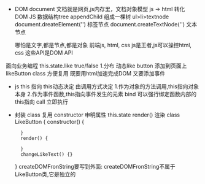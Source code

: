 - DOM document 文档就是网页,js内存里，文档对象模型
    js -> html 转化
    DOM JS 数据结构tree appendChild 组成一棵树
    ul>li>textnode
    document.dreateElement('') 标签节点
    document.createTextNode('') 文本节点

    哪怕是文字,都是节点,都是对象
    前端js, html, css
    js是王者,js可以操控html, css
    这些API是DOM API

面向业务编程
this.state.like true/false
1.分布
    动态like button 添加到页面上
    likeButton class 方便复用
    既要用html加速完成DOM 又要添加事件
- js this 指向
    this动态决定 由调用方式决定
    1.作为对象的方法调用,this指向对象本身
    2.作为事件函数,this指向事件发生的元素
    bind 可以强行绑定函数内部的this指向
    call 立即执行
- 封装 class 复用
    constructor 申明属性 this.state
    render() 渲染
    class LikeButton {
        constructor() {

        }
        render() {

        }
        changeLikeText() {}
    }
createDOMFronString要写到外面:
    createDOMFronString不属于LikeButton类,它是独立的